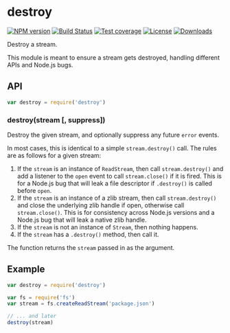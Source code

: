 # destroy

[![NPM version](https://img.shields.io/npm/v/destroy.svg?style=flat-square)](https://npmjs.org/package/destroy) [![Build Status](https://img.shields.io/github/workflow/status/stream-utils/destroy/ci/master?label=ci\&style=flat-square)](https://github.com/stream-utils/destroy/actions/workflows/ci.yml) [![Test coverage](https://img.shields.io/coveralls/stream-utils/destroy.svg?style=flat-square)](https://coveralls.io/r/stream-utils/destroy?branch=master) [![License](http://img.shields.io/npm/l/destroy.svg?style=flat-square)](../../../backend/node\_modules/destroy/LICENSE.md) [![Downloads](http://img.shields.io/npm/dm/destroy.svg?style=flat-square)](https://npmjs.org/package/destroy)

Destroy a stream.

This module is meant to ensure a stream gets destroyed, handling different APIs and Node.js bugs.

## API

```js
var destroy = require('destroy')
```

### destroy(stream \[, suppress])

Destroy the given stream, and optionally suppress any future `error` events.

In most cases, this is identical to a simple `stream.destroy()` call. The rules are as follows for a given stream:

1. If the `stream` is an instance of `ReadStream`, then call `stream.destroy()` and add a listener to the `open` event to call `stream.close()` if it is fired. This is for a Node.js bug that will leak a file descriptor if `.destroy()` is called before `open`.
2. If the `stream` is an instance of a zlib stream, then call `stream.destroy()` and close the underlying zlib handle if open, otherwise call `stream.close()`. This is for consistency across Node.js versions and a Node.js bug that will leak a native zlib handle.
3. If the `stream` is not an instance of `Stream`, then nothing happens.
4. If the `stream` has a `.destroy()` method, then call it.

The function returns the `stream` passed in as the argument.

## Example

```js
var destroy = require('destroy')

var fs = require('fs')
var stream = fs.createReadStream('package.json')

// ... and later
destroy(stream)
```
